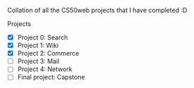 Collation of all the CS50web projects that I have completed :D

Projects
- [x] Project 0: Search
- [x] Project 1: Wiki
- [x] Project 2: Commerce
- [ ] Project 3: Mail
- [ ] Project 4: Network
- [ ] Final project: Capstone
